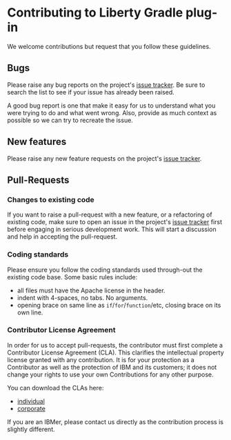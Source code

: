 # Contributing to Liberty Gradle plug-in

We welcome contributions but request that you follow these guidelines.

## Bugs

Please raise any bug reports on the project's [issue tracker][]. 
Be sure to search the list to see if your issue has already been raised.

A good bug report is one that make it easy for us to understand what you were
trying to do and what went wrong. Also, provide as much context as possible so we can try to recreate the issue.

## New features

Please raise any new feature requests on the project's [issue tracker][].

## Pull-Requests

### Changes to existing code

If you want to raise a pull-request with a new feature, or a refactoring of existing code, make sure to open an issue in the project's [issue tracker][] first before engaging in serious development work. This will start a discussion and help in accepting the pull-request.

### Coding standards

Please ensure you follow the coding standards used through-out the existing
code base. Some basic rules include:

 - all files must have the Apache license in the header.
 - indent with 4-spaces, no tabs. No arguments.
 - opening brace on same line as `if`/`for`/`function`/etc, closing brace on its
   own line.

### Contributor License Agreement

In order for us to accept pull-requests, the contributor must first complete
a Contributor License Agreement (CLA). This clarifies the intellectual 
property license granted with any contribution. It is for your protection as a 
Contributor as well as the protection of IBM and its customers; it does not 
change your rights to use your own Contributions for any other purpose.

You can download the CLAs here:

 - [individual](http://wasdev.github.io/legal/wasdev-cla-individual.pdf)
 - [corporate](http://wasdev.github.io/legal/wasdev-cla-corporate.pdf)

If you are an IBMer, please contact us directly as the contribution process is
slightly different.

[issue tracker]: https://github.com/WASdev/ci.gradle/issues
